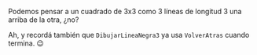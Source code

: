 Podemos pensar a un cuadrado de 3x3 como 3 líneas de longitud 3 una arriba de la otra, ¿no?

Ah, y recordá también que `DibujarLineaNegra3` ya usa `VolverAtras` cuando termina. :wink:

